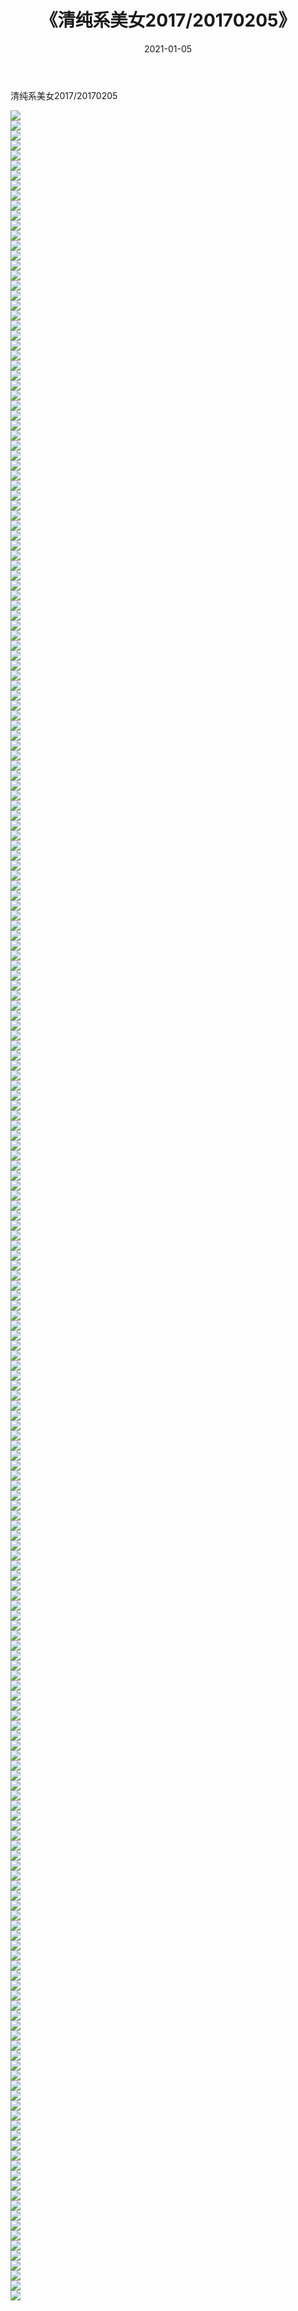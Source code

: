 ﻿---
layout: post
title:  《清纯系美女2017/20170205》
date:   2021-01-05
img: http://pic.660000.xyz/1:/清纯系美女/2017/20170205/000.jpg
categories: [美女, 清纯, 唯美]
---

清纯系美女2017/20170205

 ![](http://pic.660000.xyz/1:/清纯系美女/2017/20170205/001.jpg) <br>![](http://pic.660000.xyz/1:/清纯系美女/2017/20170205/001.png) <br>![](http://pic.660000.xyz/1:/清纯系美女/2017/20170205/002.jpg) <br>![](http://pic.660000.xyz/1:/清纯系美女/2017/20170205/002.png) <br>![](http://pic.660000.xyz/1:/清纯系美女/2017/20170205/003.jpg) <br>![](http://pic.660000.xyz/1:/清纯系美女/2017/20170205/003.png) <br>![](http://pic.660000.xyz/1:/清纯系美女/2017/20170205/004.jpg) <br>![](http://pic.660000.xyz/1:/清纯系美女/2017/20170205/004.png) <br>![](http://pic.660000.xyz/1:/清纯系美女/2017/20170205/005.jpg) <br>![](http://pic.660000.xyz/1:/清纯系美女/2017/20170205/005.png) <br>![](http://pic.660000.xyz/1:/清纯系美女/2017/20170205/006.jpg) <br>![](http://pic.660000.xyz/1:/清纯系美女/2017/20170205/006.png) <br>![](http://pic.660000.xyz/1:/清纯系美女/2017/20170205/007.jpg) <br>![](http://pic.660000.xyz/1:/清纯系美女/2017/20170205/007.png) <br>![](http://pic.660000.xyz/1:/清纯系美女/2017/20170205/008.jpg) <br>![](http://pic.660000.xyz/1:/清纯系美女/2017/20170205/008.png) <br>![](http://pic.660000.xyz/1:/清纯系美女/2017/20170205/009.jpg) <br>![](http://pic.660000.xyz/1:/清纯系美女/2017/20170205/009.png) <br>![](http://pic.660000.xyz/1:/清纯系美女/2017/20170205/010.jpg) <br>![](http://pic.660000.xyz/1:/清纯系美女/2017/20170205/010.png) <br>![](http://pic.660000.xyz/1:/清纯系美女/2017/20170205/011.jpg) <br>![](http://pic.660000.xyz/1:/清纯系美女/2017/20170205/011.png) <br>![](http://pic.660000.xyz/1:/清纯系美女/2017/20170205/012.jpg) <br>![](http://pic.660000.xyz/1:/清纯系美女/2017/20170205/012.png) <br>![](http://pic.660000.xyz/1:/清纯系美女/2017/20170205/013.jpg) <br>![](http://pic.660000.xyz/1:/清纯系美女/2017/20170205/013.png) <br>![](http://pic.660000.xyz/1:/清纯系美女/2017/20170205/014.jpg) <br>![](http://pic.660000.xyz/1:/清纯系美女/2017/20170205/014.png) <br>![](http://pic.660000.xyz/1:/清纯系美女/2017/20170205/015.jpg) <br>![](http://pic.660000.xyz/1:/清纯系美女/2017/20170205/015.png) <br>![](http://pic.660000.xyz/1:/清纯系美女/2017/20170205/016.jpg) <br>![](http://pic.660000.xyz/1:/清纯系美女/2017/20170205/016.png) <br>![](http://pic.660000.xyz/1:/清纯系美女/2017/20170205/017.jpg) <br>![](http://pic.660000.xyz/1:/清纯系美女/2017/20170205/017.png) <br>![](http://pic.660000.xyz/1:/清纯系美女/2017/20170205/018.jpg) <br>![](http://pic.660000.xyz/1:/清纯系美女/2017/20170205/018.png) <br>![](http://pic.660000.xyz/1:/清纯系美女/2017/20170205/019.jpg) <br>![](http://pic.660000.xyz/1:/清纯系美女/2017/20170205/019.png) <br>![](http://pic.660000.xyz/1:/清纯系美女/2017/20170205/020.jpg) <br>![](http://pic.660000.xyz/1:/清纯系美女/2017/20170205/020.png) <br>![](http://pic.660000.xyz/1:/清纯系美女/2017/20170205/021.jpg) <br>![](http://pic.660000.xyz/1:/清纯系美女/2017/20170205/021.png) <br>![](http://pic.660000.xyz/1:/清纯系美女/2017/20170205/022.jpg) <br>![](http://pic.660000.xyz/1:/清纯系美女/2017/20170205/022.png) <br>![](http://pic.660000.xyz/1:/清纯系美女/2017/20170205/023.jpg) <br>![](http://pic.660000.xyz/1:/清纯系美女/2017/20170205/023.png) <br>![](http://pic.660000.xyz/1:/清纯系美女/2017/20170205/024.jpg) <br>![](http://pic.660000.xyz/1:/清纯系美女/2017/20170205/024.png) <br>![](http://pic.660000.xyz/1:/清纯系美女/2017/20170205/025.jpg) <br>![](http://pic.660000.xyz/1:/清纯系美女/2017/20170205/025.png) <br>![](http://pic.660000.xyz/1:/清纯系美女/2017/20170205/026.jpg) <br>![](http://pic.660000.xyz/1:/清纯系美女/2017/20170205/026.png) <br>![](http://pic.660000.xyz/1:/清纯系美女/2017/20170205/027.jpg) <br>![](http://pic.660000.xyz/1:/清纯系美女/2017/20170205/027.png) <br>![](http://pic.660000.xyz/1:/清纯系美女/2017/20170205/028.jpg) <br>![](http://pic.660000.xyz/1:/清纯系美女/2017/20170205/028.png) <br>![](http://pic.660000.xyz/1:/清纯系美女/2017/20170205/029.jpg) <br>![](http://pic.660000.xyz/1:/清纯系美女/2017/20170205/029.png) <br>![](http://pic.660000.xyz/1:/清纯系美女/2017/20170205/030.jpg) <br>![](http://pic.660000.xyz/1:/清纯系美女/2017/20170205/030.png) <br>![](http://pic.660000.xyz/1:/清纯系美女/2017/20170205/031.jpg) <br>![](http://pic.660000.xyz/1:/清纯系美女/2017/20170205/031.png) <br>![](http://pic.660000.xyz/1:/清纯系美女/2017/20170205/032.jpg) <br>![](http://pic.660000.xyz/1:/清纯系美女/2017/20170205/032.png) <br>![](http://pic.660000.xyz/1:/清纯系美女/2017/20170205/033.jpg) <br>![](http://pic.660000.xyz/1:/清纯系美女/2017/20170205/033.png) <br>![](http://pic.660000.xyz/1:/清纯系美女/2017/20170205/034.jpg) <br>![](http://pic.660000.xyz/1:/清纯系美女/2017/20170205/034.png) <br>![](http://pic.660000.xyz/1:/清纯系美女/2017/20170205/035.jpg) <br>![](http://pic.660000.xyz/1:/清纯系美女/2017/20170205/035.png) <br>![](http://pic.660000.xyz/1:/清纯系美女/2017/20170205/036.jpg) <br>![](http://pic.660000.xyz/1:/清纯系美女/2017/20170205/036.png) <br>![](http://pic.660000.xyz/1:/清纯系美女/2017/20170205/037.jpg) <br>![](http://pic.660000.xyz/1:/清纯系美女/2017/20170205/037.png) <br>![](http://pic.660000.xyz/1:/清纯系美女/2017/20170205/038.jpg) <br>![](http://pic.660000.xyz/1:/清纯系美女/2017/20170205/038.png) <br>![](http://pic.660000.xyz/1:/清纯系美女/2017/20170205/039.jpg) <br>![](http://pic.660000.xyz/1:/清纯系美女/2017/20170205/039.png) <br>![](http://pic.660000.xyz/1:/清纯系美女/2017/20170205/040.jpg) <br>![](http://pic.660000.xyz/1:/清纯系美女/2017/20170205/040.png) <br>![](http://pic.660000.xyz/1:/清纯系美女/2017/20170205/041.jpg) <br>![](http://pic.660000.xyz/1:/清纯系美女/2017/20170205/041.png) <br>![](http://pic.660000.xyz/1:/清纯系美女/2017/20170205/042.jpg) <br>![](http://pic.660000.xyz/1:/清纯系美女/2017/20170205/042.png) <br>![](http://pic.660000.xyz/1:/清纯系美女/2017/20170205/043.jpg) <br>![](http://pic.660000.xyz/1:/清纯系美女/2017/20170205/043.png) <br>![](http://pic.660000.xyz/1:/清纯系美女/2017/20170205/044.jpg) <br>![](http://pic.660000.xyz/1:/清纯系美女/2017/20170205/044.png) <br>![](http://pic.660000.xyz/1:/清纯系美女/2017/20170205/045.jpg) <br>![](http://pic.660000.xyz/1:/清纯系美女/2017/20170205/045.png) <br>![](http://pic.660000.xyz/1:/清纯系美女/2017/20170205/046.jpg) <br>![](http://pic.660000.xyz/1:/清纯系美女/2017/20170205/046.png) <br>![](http://pic.660000.xyz/1:/清纯系美女/2017/20170205/047.jpg) <br>![](http://pic.660000.xyz/1:/清纯系美女/2017/20170205/047.png) <br>![](http://pic.660000.xyz/1:/清纯系美女/2017/20170205/048.jpg) <br>![](http://pic.660000.xyz/1:/清纯系美女/2017/20170205/048.png) <br>![](http://pic.660000.xyz/1:/清纯系美女/2017/20170205/049.jpg) <br>![](http://pic.660000.xyz/1:/清纯系美女/2017/20170205/049.png) <br>![](http://pic.660000.xyz/1:/清纯系美女/2017/20170205/050.jpg) <br>![](http://pic.660000.xyz/1:/清纯系美女/2017/20170205/050.png) <br>![](http://pic.660000.xyz/1:/清纯系美女/2017/20170205/051.jpg) <br>![](http://pic.660000.xyz/1:/清纯系美女/2017/20170205/051.png) <br>![](http://pic.660000.xyz/1:/清纯系美女/2017/20170205/052.jpg) <br>![](http://pic.660000.xyz/1:/清纯系美女/2017/20170205/052.png) <br>![](http://pic.660000.xyz/1:/清纯系美女/2017/20170205/053.jpg) <br>![](http://pic.660000.xyz/1:/清纯系美女/2017/20170205/053.png) <br>![](http://pic.660000.xyz/1:/清纯系美女/2017/20170205/054.jpg) <br>![](http://pic.660000.xyz/1:/清纯系美女/2017/20170205/054.png) <br>![](http://pic.660000.xyz/1:/清纯系美女/2017/20170205/055.jpg) <br>![](http://pic.660000.xyz/1:/清纯系美女/2017/20170205/055.png) <br>![](http://pic.660000.xyz/1:/清纯系美女/2017/20170205/056.jpg) <br>![](http://pic.660000.xyz/1:/清纯系美女/2017/20170205/056.png) <br>![](http://pic.660000.xyz/1:/清纯系美女/2017/20170205/057.jpg) <br>![](http://pic.660000.xyz/1:/清纯系美女/2017/20170205/057.png) <br>![](http://pic.660000.xyz/1:/清纯系美女/2017/20170205/058.jpg) <br>![](http://pic.660000.xyz/1:/清纯系美女/2017/20170205/058.png) <br>![](http://pic.660000.xyz/1:/清纯系美女/2017/20170205/059.jpg) <br>![](http://pic.660000.xyz/1:/清纯系美女/2017/20170205/059.png) <br>![](http://pic.660000.xyz/1:/清纯系美女/2017/20170205/060.jpg) <br>![](http://pic.660000.xyz/1:/清纯系美女/2017/20170205/060.png) <br>![](http://pic.660000.xyz/1:/清纯系美女/2017/20170205/061.jpg) <br>![](http://pic.660000.xyz/1:/清纯系美女/2017/20170205/061.png) <br>![](http://pic.660000.xyz/1:/清纯系美女/2017/20170205/062.jpg) <br>![](http://pic.660000.xyz/1:/清纯系美女/2017/20170205/062.png) <br>![](http://pic.660000.xyz/1:/清纯系美女/2017/20170205/063.jpg) <br>![](http://pic.660000.xyz/1:/清纯系美女/2017/20170205/063.png) <br>![](http://pic.660000.xyz/1:/清纯系美女/2017/20170205/064.jpg) <br>![](http://pic.660000.xyz/1:/清纯系美女/2017/20170205/064.png) <br>![](http://pic.660000.xyz/1:/清纯系美女/2017/20170205/065.jpg) <br>![](http://pic.660000.xyz/1:/清纯系美女/2017/20170205/065.png) <br>![](http://pic.660000.xyz/1:/清纯系美女/2017/20170205/066.jpg) <br>![](http://pic.660000.xyz/1:/清纯系美女/2017/20170205/066.png) <br>![](http://pic.660000.xyz/1:/清纯系美女/2017/20170205/067.jpg) <br>![](http://pic.660000.xyz/1:/清纯系美女/2017/20170205/067.png) <br>![](http://pic.660000.xyz/1:/清纯系美女/2017/20170205/068.jpg) <br>![](http://pic.660000.xyz/1:/清纯系美女/2017/20170205/068.png) <br>![](http://pic.660000.xyz/1:/清纯系美女/2017/20170205/069.jpg) <br>![](http://pic.660000.xyz/1:/清纯系美女/2017/20170205/069.png) <br>![](http://pic.660000.xyz/1:/清纯系美女/2017/20170205/070.jpg) <br>![](http://pic.660000.xyz/1:/清纯系美女/2017/20170205/070.png) <br>![](http://pic.660000.xyz/1:/清纯系美女/2017/20170205/071.jpg) <br>![](http://pic.660000.xyz/1:/清纯系美女/2017/20170205/071.png) <br>![](http://pic.660000.xyz/1:/清纯系美女/2017/20170205/072.jpg) <br>![](http://pic.660000.xyz/1:/清纯系美女/2017/20170205/072.png) <br>![](http://pic.660000.xyz/1:/清纯系美女/2017/20170205/073.jpg) <br>![](http://pic.660000.xyz/1:/清纯系美女/2017/20170205/073.png) <br>![](http://pic.660000.xyz/1:/清纯系美女/2017/20170205/074.jpg) <br>![](http://pic.660000.xyz/1:/清纯系美女/2017/20170205/075.jpg) <br>![](http://pic.660000.xyz/1:/清纯系美女/2017/20170205/076.jpg) <br>![](http://pic.660000.xyz/1:/清纯系美女/2017/20170205/077.jpg) <br>![](http://pic.660000.xyz/1:/清纯系美女/2017/20170205/078.jpg) <br>![](http://pic.660000.xyz/1:/清纯系美女/2017/20170205/079.jpg) <br>![](http://pic.660000.xyz/1:/清纯系美女/2017/20170205/080.jpg) <br>![](http://pic.660000.xyz/1:/清纯系美女/2017/20170205/081.jpg) <br>![](http://pic.660000.xyz/1:/清纯系美女/2017/20170205/082.jpg) <br>![](http://pic.660000.xyz/1:/清纯系美女/2017/20170205/083.jpg) <br>![](http://pic.660000.xyz/1:/清纯系美女/2017/20170205/084.jpg) <br>![](http://pic.660000.xyz/1:/清纯系美女/2017/20170205/085.jpg) <br>![](http://pic.660000.xyz/1:/清纯系美女/2017/20170205/086.jpg) <br>![](http://pic.660000.xyz/1:/清纯系美女/2017/20170205/087.jpg) <br>![](http://pic.660000.xyz/1:/清纯系美女/2017/20170205/088.jpg) <br>![](http://pic.660000.xyz/1:/清纯系美女/2017/20170205/089.jpg) <br>![](http://pic.660000.xyz/1:/清纯系美女/2017/20170205/090.jpg) <br>![](http://pic.660000.xyz/1:/清纯系美女/2017/20170205/091.jpg) <br>![](http://pic.660000.xyz/1:/清纯系美女/2017/20170205/092.jpg) <br>![](http://pic.660000.xyz/1:/清纯系美女/2017/20170205/093.jpg) <br>![](http://pic.660000.xyz/1:/清纯系美女/2017/20170205/094.jpg) <br>![](http://pic.660000.xyz/1:/清纯系美女/2017/20170205/095.jpg) <br>![](http://pic.660000.xyz/1:/清纯系美女/2017/20170205/096.jpg) <br>![](http://pic.660000.xyz/1:/清纯系美女/2017/20170205/097.jpg) <br>![](http://pic.660000.xyz/1:/清纯系美女/2017/20170205/098.jpg) <br>![](http://pic.660000.xyz/1:/清纯系美女/2017/20170205/099.jpg) <br>![](http://pic.660000.xyz/1:/清纯系美女/2017/20170205/100.jpg) <br>![](http://pic.660000.xyz/1:/清纯系美女/2017/20170205/101.jpg) <br>![](http://pic.660000.xyz/1:/清纯系美女/2017/20170205/102.jpg) <br>![](http://pic.660000.xyz/1:/清纯系美女/2017/20170205/103.jpg) <br>![](http://pic.660000.xyz/1:/清纯系美女/2017/20170205/104.jpg) <br>![](http://pic.660000.xyz/1:/清纯系美女/2017/20170205/105.jpg) <br>![](http://pic.660000.xyz/1:/清纯系美女/2017/20170205/106.jpg) <br>![](http://pic.660000.xyz/1:/清纯系美女/2017/20170205/107.jpg) <br>![](http://pic.660000.xyz/1:/清纯系美女/2017/20170205/108.jpg) <br>![](http://pic.660000.xyz/1:/清纯系美女/2017/20170205/109.jpg) <br>![](http://pic.660000.xyz/1:/清纯系美女/2017/20170205/110.jpg) <br>![](http://pic.660000.xyz/1:/清纯系美女/2017/20170205/111.jpg) <br>![](http://pic.660000.xyz/1:/清纯系美女/2017/20170205/112.png) <br>![](http://pic.660000.xyz/1:/清纯系美女/2017/20170205/113.png) <br>![](http://pic.660000.xyz/1:/清纯系美女/2017/20170205/114.png) <br>![](http://pic.660000.xyz/1:/清纯系美女/2017/20170205/115.png) <br>![](http://pic.660000.xyz/1:/清纯系美女/2017/20170205/116.png) <br>![](http://pic.660000.xyz/1:/清纯系美女/2017/20170205/117.png) <br>![](http://pic.660000.xyz/1:/清纯系美女/2017/20170205/118.png) <br>![](http://pic.660000.xyz/1:/清纯系美女/2017/20170205/119.png) <br>![](http://pic.660000.xyz/1:/清纯系美女/2017/20170205/120.png) <br>![](http://pic.660000.xyz/1:/清纯系美女/2017/20170205/121.png) <br>![](http://pic.660000.xyz/1:/清纯系美女/2017/20170205/122.png) <br>![](http://pic.660000.xyz/1:/清纯系美女/2017/20170205/123.png) <br>![](http://pic.660000.xyz/1:/清纯系美女/2017/20170205/124.png) <br>![](http://pic.660000.xyz/1:/清纯系美女/2017/20170205/125.png) <br>![](http://pic.660000.xyz/1:/清纯系美女/2017/20170205/126.png) <br>![](http://pic.660000.xyz/1:/清纯系美女/2017/20170205/127.png) <br>![](http://pic.660000.xyz/1:/清纯系美女/2017/20170205/128.png) <br>![](http://pic.660000.xyz/1:/清纯系美女/2017/20170205/129.png) <br>![](http://pic.660000.xyz/1:/清纯系美女/2017/20170205/130.png) <br>![](http://pic.660000.xyz/1:/清纯系美女/2017/20170205/131.png) <br>![](http://pic.660000.xyz/1:/清纯系美女/2017/20170205/132.png) <br>![](http://pic.660000.xyz/1:/清纯系美女/2017/20170205/133.png) <br>![](http://pic.660000.xyz/1:/清纯系美女/2017/20170205/134.png) <br>![](http://pic.660000.xyz/1:/清纯系美女/2017/20170205/135.jpg) <br>![](http://pic.660000.xyz/1:/清纯系美女/2017/20170205/136.jpg) <br>![](http://pic.660000.xyz/1:/清纯系美女/2017/20170205/137.jpg) <br>![](http://pic.660000.xyz/1:/清纯系美女/2017/20170205/138.jpg) <br>![](http://pic.660000.xyz/1:/清纯系美女/2017/20170205/139.jpg) <br>![](http://pic.660000.xyz/1:/清纯系美女/2017/20170205/140.jpg) <br>![](http://pic.660000.xyz/1:/清纯系美女/2017/20170205/141.jpg) <br>![](http://pic.660000.xyz/1:/清纯系美女/2017/20170205/142.jpg) <br>![](http://pic.660000.xyz/1:/清纯系美女/2017/20170205/143.jpg) <br>![](http://pic.660000.xyz/1:/清纯系美女/2017/20170205/144.jpg) <br>![](http://pic.660000.xyz/1:/清纯系美女/2017/20170205/145.jpg) <br>![](http://pic.660000.xyz/1:/清纯系美女/2017/20170205/146.jpg) <br>
